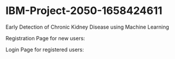 # IBM-Project-2050-1658424611
Early Detection of Chronic Kidney Disease using Machine Learning

Registration Page for new users:



Login Page for registered users:

